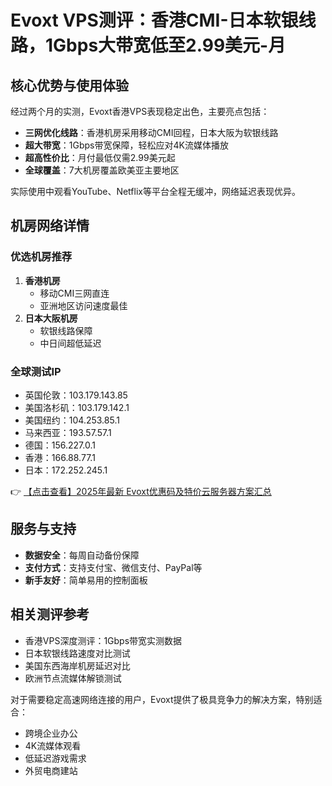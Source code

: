 # Evoxt VPS测评：香港CMI-日本软银线路，1Gbps大带宽低至2.99美元-月

## 核心优势与使用体验

经过两个月的实测，Evoxt香港VPS表现稳定出色，主要亮点包括：
- **三网优化线路**：香港机房采用移动CMI回程，日本大阪为软银线路
- **超大带宽**：1Gbps带宽保障，轻松应对4K流媒体播放
- **超高性价比**：月付最低仅需2.99美元起
- **全球覆盖**：7大机房覆盖欧美亚主要地区

实际使用中观看YouTube、Netflix等平台全程无缓冲，网络延迟表现优异。

## 机房网络详情

### 优选机房推荐
1. **香港机房**
   - 移动CMI三网直连
   - 亚洲地区访问速度最佳
2. **日本大阪机房**
   - 软银线路保障
   - 中日间超低延迟

### 全球测试IP
- 英国伦敦：103.179.143.85
- 美国洛杉矶：103.179.142.1
- 美国纽约：104.253.85.1
- 马来西亚：193.57.57.1
- 德国：156.227.0.1
- 香港：166.88.77.1
- 日本：172.252.245.1

👉 [【点击查看】2025年最新 Evoxt优惠码及特价云服务器方案汇总](https://bit.ly/evoxt)

## 服务与支持
- **数据安全**：每周自动备份保障
- **支付方式**：支持支付宝、微信支付、PayPal等
- **新手友好**：简单易用的控制面板

## 相关测评参考
- 香港VPS深度测评：1Gbps带宽实测数据
- 日本软银线路速度对比测试
- 美国东西海岸机房延迟对比
- 欧洲节点流媒体解锁测试

对于需要稳定高速网络连接的用户，Evoxt提供了极具竞争力的解决方案，特别适合：
- 跨境企业办公
- 4K流媒体观看
- 低延迟游戏需求
- 外贸电商建站